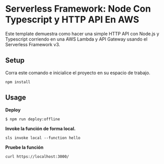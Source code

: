 # Serverless Framework: Node Con Typescript y HTTP API En AWS

Este template demuestra como hacer una simple HTTP API con Node.js y Typescript corriendo en una AWS Lambda y API Gateway usando el Serverless Framework v3.


## Setup

Corra este comando e inicialice el proyecto en su espacio de trabajo.

```
npm install
```

## Usage

**Deploy**

```
$ npm run deploy:offline
```

**Invoke la función de forma local.**

```
sls invoke local --function hello
```

**Pruebe la función**

```
curl https://localhost:3000/
```
